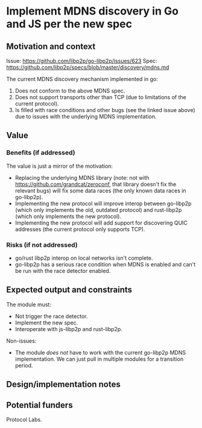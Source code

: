 # Implement MDNS discovery in Go and JS per the new spec

## Motivation and context

Issue: https://github.com/libp2p/go-libp2p/issues/623
Spec: https://github.com/libp2p/specs/blob/master/discovery/mdns.md

The current MDNS discovery mechanism implemented in go:

1. Does not conform to the above MDNS spec.
2. Does not support transports other than TCP (due to limitations of the current protocol).
3. Is filled with race conditions and other bugs (see the linked issue above) due to issues with the underlying MDNS implementation.

## Value

### Benefits (if addressed)

The value is just a mirror of the motivation:

* Replacing the underlying MDNS library (note: not with https://github.com/grandcat/zeroconf, that library doesn't fix the relevant bugs) will fix some data races (the only known data races in go-libp2p).
* Implementing the new protocol will improve interop between go-libp2p (which only implements the old, outdated protocol) and rust-libp2p (which only implements the new protocol).
* Implementing the new protocol will add support for discovering QUIC addresses (the current protocol only supports TCP).

### Risks (if not addressed)

* go/rust libp2p interop on local networks isn't complete.
* go-libp2p has a serious race condition when MDNS is enabled and can't be run with the race detector enabled.

## Expected output and constraints

The module must:

* Not trigger the race detector.
* Implement the new spec.
* Interoperate with js-libp2p and rust-libp2p.

Non-issues:

* The module _does not_ have to work with the current go-libp2p MDNS implementation. We can just pull in multiple modules for a transition period.

## Design/implementation notes

## Potential funders

<!-- Optional: know of projects or organizations that would benefit from seeing this project come to fruition? Enumerate them here, supplying some context, and possibly mention the relevant people. -->

Protocol Labs.